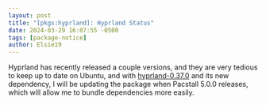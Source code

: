 ```yaml
---
layout: post
title: "[pkgs:hyprland]: Hyprland Status"
date: 2024-03-29 16:07:55 -0500
tags: [package-notice]
author: Elsie19
---
```


Hyprland has recently released a couple versions, and they are very tedious to keep up to date on Ubuntu, and with [hyprland-0.37.0] and its new dependency, I will be updating the package when Pacstall 5.0.0 releases, which will allow me to bundle dependencies more easily.

[hyprland-0.37.0]: https://github.com/hyprwm/Hyprland/releases/tag/v0.37.0
